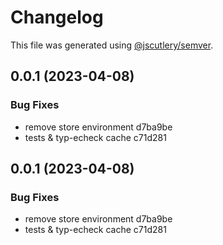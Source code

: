 # Changelog

This file was generated using [@jscutlery/semver](https://github.com/jscutlery/semver).

## 0.0.1 (2023-04-08)

### Bug Fixes

- remove store environment d7ba9be
- tests & typ-echeck cache c71d281

## 0.0.1 (2023-04-08)

### Bug Fixes

- remove store environment d7ba9be
- tests & typ-echeck cache c71d281
